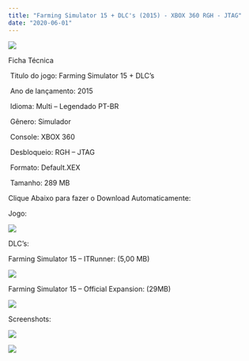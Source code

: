 ```yaml
---
title: "Farming Simulator 15 + DLC's (2015) - XBOX 360 RGH - JTAG"
date: "2020-06-01"
---
```


[![](https://1.bp.blogspot.com/-_igYAemK0Hs/XtRjcQNuvvI/AAAAAAAAIag/ddPwFqwGGqQ5fNF1rXR5cuNWnBzgyWClgCK4BGAsYHg/s320/ddc528aa3643ec875f2089d17cb965f9.jpg)](https://1.bp.blogspot.com/-_igYAemK0Hs/XtRjcQNuvvI/AAAAAAAAIag/ddPwFqwGGqQ5fNF1rXR5cuNWnBzgyWClgCK4BGAsYHg/ddc528aa3643ec875f2089d17cb965f9.jpg)

Ficha Técnica

 Titulo do jogo: Farming Simulator 15 + DLC’s

 Ano de lançamento: 2015 

 Idioma: Multi – Legendado PT-BR

 Gênero: Simulador

 Console: XBOX 360

 Desbloqueio: RGH – JTAG

 Formato: Default.XEX

 Tamanho: 289 MB

Clique Abaixo para fazer o Download Automaticamente:

Jogo:

[![](https://1.bp.blogspot.com/-eNerQjlxWXg/Xsyoy1YwxPI/AAAAAAAAG8o/qs-0XGNQDR4jSn0uGinE3EzKZZ6GoZnEACPcBGAYYCw/s1600/LINK1.png)](https://zee.gl/FK8pdxw)

DLC’s:

Farming Simulator 15 – ITRunner: (5,00 MB)

[![](https://1.bp.blogspot.com/-eNerQjlxWXg/Xsyoy1YwxPI/AAAAAAAAG8o/qs-0XGNQDR4jSn0uGinE3EzKZZ6GoZnEACPcBGAYYCw/s1600/LINK1.png)](https://zee.gl/DIgHB)

Farming Simulator 15 – Official Expansion: (29MB)

[![](https://1.bp.blogspot.com/-6TtWRjyQtQk/XtRlN1_cjZI/AAAAAAAAIbQ/QadMHGr_EXw2u0JKKWdZrYNEu2XhYD9YACK4BGAsYHg/MEGA.png)](https://zee.gl/TL8ylu)

Screenshots:

[![](https://1.bp.blogspot.com/-wWvnClKr3w8/XtRjc9YPNLI/AAAAAAAAIak/K5C9x5-aJcgJ61bOryU7qUqkk1dty_I4ACK4BGAsYHg/w400-h225/maxresdefault{df0b4067d4cf89da3ca8e6c7a68e90e99b01985f87ec33497998002e9f13b411}2B{df0b4067d4cf89da3ca8e6c7a68e90e99b01985f87ec33497998002e9f13b411}25281{df0b4067d4cf89da3ca8e6c7a68e90e99b01985f87ec33497998002e9f13b411}2529.jpg)](https://1.bp.blogspot.com/-wWvnClKr3w8/XtRjc9YPNLI/AAAAAAAAIak/K5C9x5-aJcgJ61bOryU7qUqkk1dty_I4ACK4BGAsYHg/maxresdefault{df0b4067d4cf89da3ca8e6c7a68e90e99b01985f87ec33497998002e9f13b411}2B{df0b4067d4cf89da3ca8e6c7a68e90e99b01985f87ec33497998002e9f13b411}25281{df0b4067d4cf89da3ca8e6c7a68e90e99b01985f87ec33497998002e9f13b411}2529.jpg)

[![](https://1.bp.blogspot.com/-wK07F8DDkfQ/XtRjdemfIEI/AAAAAAAAIao/fzfd_vONtOgJXDzeCboiEbe_3D73dupxgCK4BGAsYHg/w400-h225/maxresdefault.jpg)](https://1.bp.blogspot.com/-wK07F8DDkfQ/XtRjdemfIEI/AAAAAAAAIao/fzfd_vONtOgJXDzeCboiEbe_3D73dupxgCK4BGAsYHg/maxresdefault.jpg)
